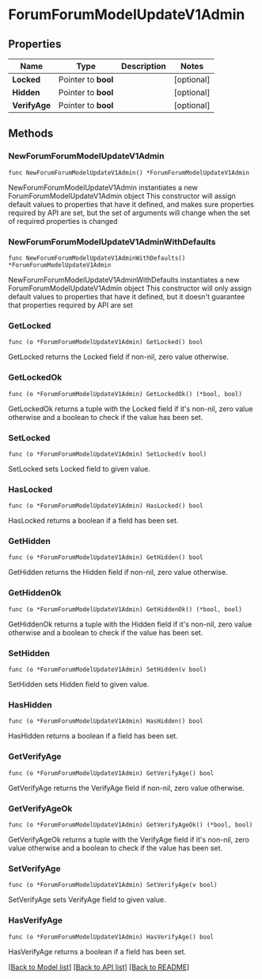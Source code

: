 # ForumForumModelUpdateV1Admin

## Properties

Name | Type | Description | Notes
------------ | ------------- | ------------- | -------------
**Locked** | Pointer to **bool** |  | [optional] 
**Hidden** | Pointer to **bool** |  | [optional] 
**VerifyAge** | Pointer to **bool** |  | [optional] 

## Methods

### NewForumForumModelUpdateV1Admin

`func NewForumForumModelUpdateV1Admin() *ForumForumModelUpdateV1Admin`

NewForumForumModelUpdateV1Admin instantiates a new ForumForumModelUpdateV1Admin object
This constructor will assign default values to properties that have it defined,
and makes sure properties required by API are set, but the set of arguments
will change when the set of required properties is changed

### NewForumForumModelUpdateV1AdminWithDefaults

`func NewForumForumModelUpdateV1AdminWithDefaults() *ForumForumModelUpdateV1Admin`

NewForumForumModelUpdateV1AdminWithDefaults instantiates a new ForumForumModelUpdateV1Admin object
This constructor will only assign default values to properties that have it defined,
but it doesn't guarantee that properties required by API are set

### GetLocked

`func (o *ForumForumModelUpdateV1Admin) GetLocked() bool`

GetLocked returns the Locked field if non-nil, zero value otherwise.

### GetLockedOk

`func (o *ForumForumModelUpdateV1Admin) GetLockedOk() (*bool, bool)`

GetLockedOk returns a tuple with the Locked field if it's non-nil, zero value otherwise
and a boolean to check if the value has been set.

### SetLocked

`func (o *ForumForumModelUpdateV1Admin) SetLocked(v bool)`

SetLocked sets Locked field to given value.

### HasLocked

`func (o *ForumForumModelUpdateV1Admin) HasLocked() bool`

HasLocked returns a boolean if a field has been set.

### GetHidden

`func (o *ForumForumModelUpdateV1Admin) GetHidden() bool`

GetHidden returns the Hidden field if non-nil, zero value otherwise.

### GetHiddenOk

`func (o *ForumForumModelUpdateV1Admin) GetHiddenOk() (*bool, bool)`

GetHiddenOk returns a tuple with the Hidden field if it's non-nil, zero value otherwise
and a boolean to check if the value has been set.

### SetHidden

`func (o *ForumForumModelUpdateV1Admin) SetHidden(v bool)`

SetHidden sets Hidden field to given value.

### HasHidden

`func (o *ForumForumModelUpdateV1Admin) HasHidden() bool`

HasHidden returns a boolean if a field has been set.

### GetVerifyAge

`func (o *ForumForumModelUpdateV1Admin) GetVerifyAge() bool`

GetVerifyAge returns the VerifyAge field if non-nil, zero value otherwise.

### GetVerifyAgeOk

`func (o *ForumForumModelUpdateV1Admin) GetVerifyAgeOk() (*bool, bool)`

GetVerifyAgeOk returns a tuple with the VerifyAge field if it's non-nil, zero value otherwise
and a boolean to check if the value has been set.

### SetVerifyAge

`func (o *ForumForumModelUpdateV1Admin) SetVerifyAge(v bool)`

SetVerifyAge sets VerifyAge field to given value.

### HasVerifyAge

`func (o *ForumForumModelUpdateV1Admin) HasVerifyAge() bool`

HasVerifyAge returns a boolean if a field has been set.


[[Back to Model list]](../README.md#documentation-for-models) [[Back to API list]](../README.md#documentation-for-api-endpoints) [[Back to README]](../README.md)


